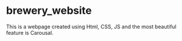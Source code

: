 # brewery_website

This is a webpage created using Html, CSS, JS and the most beautiful feature is Carousal.
